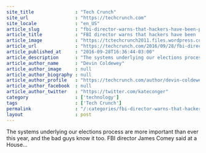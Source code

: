 ```yaml
---
site_title               : "Tech Crunch"
site_url                 : "https://techcrunch.com"
site_locale              : "en_US"
article_slug             : "fbi-director-warns-that-hackers-have-been-poking-around-voter-registration-systems"
article_title            : "FBI director warns that hackers have been ‘poking around’ voter registration systems"
article_image            : "https://tctechcrunch2011.files.wordpress.com/2016/09/votethief.jpg?w=764&h=400&crop=1"
article_url              : "https://techcrunch.com/2016/09/28/fbi-director-warns-that-hackers-have-been-poking-around-voter-registration-systems/"
article_published_at     : "2016-09-28T16:36:44-03:00"
article_description      : "The systems underlying our elections process are more important than ever this year, and the bad guys know it too. FBI director James Comey said at a House..."
article_author_name      : "Devin Coldewey"
article_author_image     : null
article_author_biography : null
article_author_profile   : "https://techcrunch.com/author/devin-coldewey/"
article_author_facebook  : null
article_author_twitter   : "https://twitter.com/kateconger"
category                 : ['technology']
tags                     : ['Tech Crunch']
permalink                : "/:categories/fbi-director-warns-that-hackers-have-been-poking-around-voter-registration-systems/"
layout                   : post
---
```


The systems underlying our elections process are more important than ever this year, and the bad guys know it too. FBI director James Comey said at a House...
